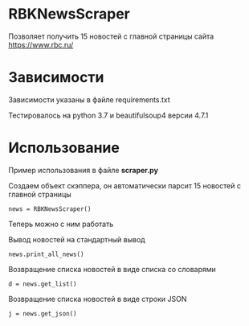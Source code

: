# RBKNewsScraper
Позволяет получить 15 новостей с главной страницы сайта  https://www.rbc.ru/

# Зависимости
Зависимости указаны в файле requirements.txt

Тестировалось на python 3.7 и beautifulsoup4 версии 4.7.1

# Использование
Пример использования в файле **scraper.py**


Создаем объект скэппера, он автоматически парсит 15 новостей с главной страницы

`news = RBKNewsScraper()`


Теперь можно с ним работать

Вывод новостей на стандартный вывод

`news.print_all_news()`

Возвращение списка новостей в виде списка со словарями

`d = news.get_list()`


Возвращение списка новостей в виде строки JSON

`j = news.get_json()`


